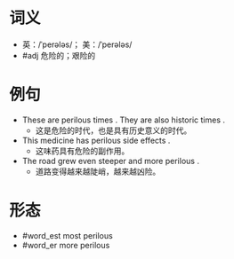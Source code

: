 # 词义
- 英：/ˈperələs/； 美：/ˈperələs/
- #adj 危险的；艰险的
# 例句
- These are perilous times . They are also historic times .
	- 这是危险的时代，也是具有历史意义的时代。
- This medicine has perilous side effects .
	- 这味药具有危险的副作用。
- The road grew even steeper and more perilous .
	- 道路变得越来越陡峭，越来越凶险。
# 形态
- #word_est most perilous
- #word_er more perilous
